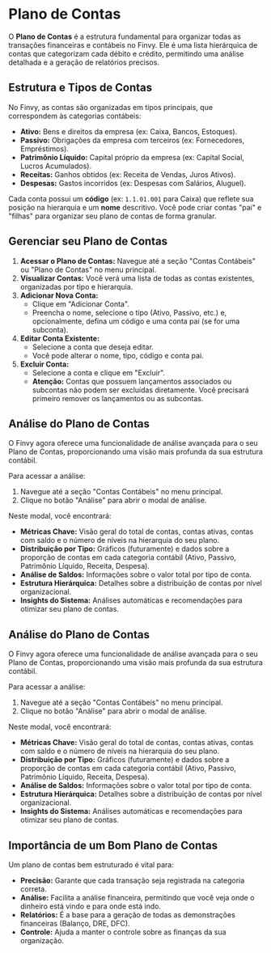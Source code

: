 # Plano de Contas

O **Plano de Contas** é a estrutura fundamental para organizar todas as transações financeiras e contábeis no Finvy. Ele é uma lista hierárquica de contas que categorizam cada débito e crédito, permitindo uma análise detalhada e a geração de relatórios precisos.

## Estrutura e Tipos de Contas

No Finvy, as contas são organizadas em tipos principais, que correspondem às categorias contábeis:

*   **Ativo:** Bens e direitos da empresa (ex: Caixa, Bancos, Estoques).
*   **Passivo:** Obrigações da empresa com terceiros (ex: Fornecedores, Empréstimos).
*   **Patrimônio Líquido:** Capital próprio da empresa (ex: Capital Social, Lucros Acumulados).
*   **Receitas:** Ganhos obtidos (ex: Receita de Vendas, Juros Ativos).
*   **Despesas:** Gastos incorridos (ex: Despesas com Salários, Aluguel).

Cada conta possui um **código** (ex: `1.1.01.001` para Caixa) que reflete sua posição na hierarquia e um **nome** descritivo. Você pode criar contas "pai" e "filhas" para organizar seu plano de contas de forma granular.

## Gerenciar seu Plano de Contas

1.  **Acessar o Plano de Contas:** Navegue até a seção "Contas Contábeis" ou "Plano de Contas" no menu principal.
2.  **Visualizar Contas:** Você verá uma lista de todas as contas existentes, organizadas por tipo e hierarquia.
3.  **Adicionar Nova Conta:**
    *   Clique em "Adicionar Conta".
    *   Preencha o nome, selecione o tipo (Ativo, Passivo, etc.) e, opcionalmente, defina um código e uma conta pai (se for uma subconta).
4.  **Editar Conta Existente:**
    *   Selecione a conta que deseja editar.
    *   Você pode alterar o nome, tipo, código e conta pai.
5.  **Excluir Conta:**
    *   Selecione a conta e clique em "Excluir".
    *   **Atenção:** Contas que possuem lançamentos associados ou subcontas não podem ser excluídas diretamente. Você precisará primeiro remover os lançamentos ou as subcontas.

## Análise do Plano de Contas

O Finvy agora oferece uma funcionalidade de análise avançada para o seu Plano de Contas, proporcionando uma visão mais profunda da sua estrutura contábil.

Para acessar a análise:

1.  Navegue até a seção "Contas Contábeis" no menu principal.
2.  Clique no botão "Análise" para abrir o modal de análise.

Neste modal, você encontrará:

*   **Métricas Chave:** Visão geral do total de contas, contas ativas, contas com saldo e o número de níveis na hierarquia do seu plano.
*   **Distribuição por Tipo:** Gráficos (futuramente) e dados sobre a proporção de contas em cada categoria contábil (Ativo, Passivo, Patrimônio Líquido, Receita, Despesa).
*   **Análise de Saldos:** Informações sobre o valor total por tipo de conta.
*   **Estrutura Hierárquica:** Detalhes sobre a distribuição de contas por nível organizacional.
*   **Insights do Sistema:** Análises automáticas e recomendações para otimizar seu plano de contas.

## Análise do Plano de Contas

O Finvy agora oferece uma funcionalidade de análise avançada para o seu Plano de Contas, proporcionando uma visão mais profunda da sua estrutura contábil.

Para acessar a análise:

1.  Navegue até a seção "Contas Contábeis" no menu principal.
2.  Clique no botão "Análise" para abrir o modal de análise.

Neste modal, você encontrará:

*   **Métricas Chave:** Visão geral do total de contas, contas ativas, contas com saldo e o número de níveis na hierarquia do seu plano.
*   **Distribuição por Tipo:** Gráficos (futuramente) e dados sobre a proporção de contas em cada categoria contábil (Ativo, Passivo, Patrimônio Líquido, Receita, Despesa).
*   **Análise de Saldos:** Informações sobre o valor total por tipo de conta.
*   **Estrutura Hierárquica:** Detalhes sobre a distribuição de contas por nível organizacional.
*   **Insights do Sistema:** Análises automáticas e recomendações para otimizar seu plano de contas.

## Importância de um Bom Plano de Contas

Um plano de contas bem estruturado é vital para:

*   **Precisão:** Garante que cada transação seja registrada na categoria correta.
*   **Análise:** Facilita a análise financeira, permitindo que você veja onde o dinheiro está vindo e para onde está indo.
*   **Relatórios:** É a base para a geração de todas as demonstrações financeiras (Balanço, DRE, DFC).
*   **Controle:** Ajuda a manter o controle sobre as finanças da sua organização.